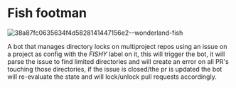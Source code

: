 # Fish footman

![38a87fc0635634f4d5828141447156e2--wonderland-fish](https://user-images.githubusercontent.com/130342/58011498-0de4f700-7afb-11e9-87a1-fc8889a92432.jpg)

A bot that manages directory locks on multiproject repos 
using an issue on a project as config with the *FISHY* label on it, this will trigger the bot, it will parse the issue to find limited directories and will create an error on all PR's touching those directories,
if the issue is closed/the pr is updated the bot will re-evaluate the state and will lock/unlock pull requests accordingly.
